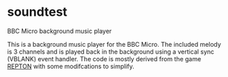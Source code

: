 # soundtest
BBC Micro background music player

This is a background music player for the BBC Micro. The included melody is 3 channels and is played back in the background using a vertical sync (VBLANK) event handler. The code is mostly derived from the game [REPTON](http://www.bbcmicro.co.uk/game.php?id=266) with some modifcations to simplify.

